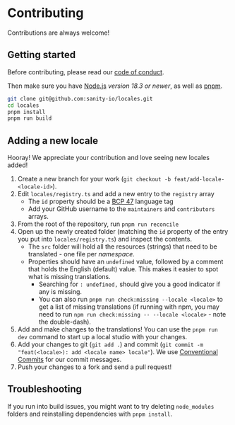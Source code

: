 # Contributing

Contributions are always welcome!

## Getting started

Before contributing, please read our [code of conduct](https://github.com/sanity-io/locales/blob/main/CODE_OF_CONDUCT.md).

Then make sure you have [Node.js](https://nodejs.org/en) _version 18.3 or newer_, as well as [pnpm](https://pnpm.io/).

```sh
git clone git@github.com:sanity-io/locales.git
cd locales
pnpm install
pnpm run build
```

## Adding a new locale

Hooray! We appreciate your contribution and love seeing new locales added!

1. Create a new branch for your work (`git checkout -b feat/add-locale-<locale-id>`).
2. Edit `locales/registry.ts` and add a new entry to the `registry` array
   - The `id` property should be a [BCP 47](https://tools.ietf.org/html/bcp47) language tag
   - Add your GitHub username to the `maintainers` and `contributors` arrays.
3. From the root of the repository, run `pnpm run reconcile`
4. Open up the newly created folder (matching the `id` property of the entry you put into `locales/registry.ts`) and inspect the contents.
   - The `src` folder will hold all the resources (strings) that need to be translated - one file per _namespace_.
   - Properties should have an `undefined` value, followed by a comment that holds the English (default) value. This makes it easier to spot what is missing translations.
     - Searching for `: undefined,` should give you a good indicator if any is missing.
     - You can also run `pnpm run check:missing --locale <locale>` to get a list of missing translations (if running with npm, you may need to run `npm run check:missing -- --locale <locale>` - note the double-dash).
5. Add and make changes to the translations! You can use the `pnpm run dev` command to start up a local studio with your changes.
6. Add your changes to git (`git add .`) and commit (`git commit -m "feat(<locale>): add <locale name> locale"`). We use [Conventional Commits](https://www.conventionalcommits.org/en/v1.0.0/) for our commit messages.
7. Push your changes to a fork and send a pull request!

## Troubleshooting

If you run into build issues, you might want to try deleting `node_modules` folders and reinstalling dependencies with `pnpm install`.
